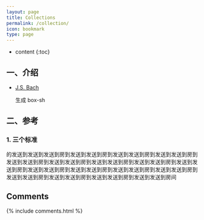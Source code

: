 ```yaml
---
layout: page
title: Collections
permalink: /collection/
icon: bookmark
type: page
---
```


* content
{:toc}

## 一、介绍

* [J.S. Bach](http://www.baidu.com)

    生成 box-sh

## 二、参考

### 1. 三个标准

​	的发送到发送到发送到房到发送到发送到房到发送到发送到房到发送到发送到房到发送到发送到房到发送到发送到房到发送到发送到房到发送到发送到房到发送到发送到房到发送到发送到房到发送到发送到房到发送到发送到房到发送到发送到房到发送到发送到房到发送到发送到房到发送到发送到房到发送到发送到房间

## Comments

{% include comments.html %}
